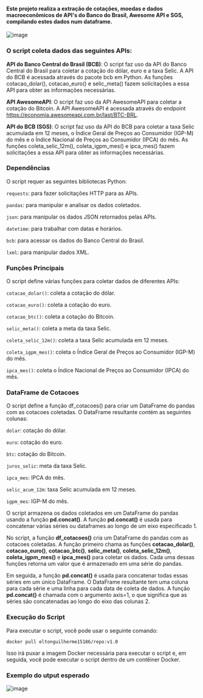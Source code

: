 #### Este projeto realiza a extração de cotações, moedas e dados macroeconômicos de API's do Banco do Brasil, Awesome API e SGS, compilando estes dados num dataframe.

![image](https://github.com/elton-datasc/moedas_cotacoes/assets/67129543/010eba80-d747-4b22-824d-8ae832780b84)


### O script coleta dados das seguintes APIs:

**API do Banco Central do Brasil (BCB)**: O script faz uso da API do Banco Central do Brasil para coletar a cotação do dólar, euro e a taxa Selic. A API do BCB é acessada através do pacote bcb em Python. As funções cotacao_dolar(), cotacao_euro() e selic_meta() fazem solicitações a essa API para obter as informações necessárias.

**API AwesomeAPI**: O script faz uso da API AwesomeAPI para coletar a cotação do Bitcoin. A API AwesomeAPI é acessada através do endpoint https://economia.awesomeapi.com.br/last/BTC-BRL.

**API do BCB (SGS)**: O script faz uso da API do BCB para coletar a taxa Selic acumulada em 12 meses, o Índice Geral de Preços ao Consumidor (IGP-M) do mês e o Índice Nacional de Preços ao Consumidor (IPCA) do mês. As funções coleta_selic_12m(), coleta_igpm_mes() e ipca_mes() fazem solicitações a essa API para obter as informações necessárias.

### Dependências
O script requer as seguintes bibliotecas Python:

`requests`: para fazer solicitações HTTP para as APIs.

`pandas`: para manipular e analisar os dados coletados.

`json`: para manipular os dados JSON retornados pelas APIs.

`datetime`: para trabalhar com datas e horários.

`bcb`: para acessar os dados do Banco Central do Brasil.

`lxml`: para manipular dados XML.

### Funções Principais
O script define várias funções para coletar dados de diferentes APIs:

`cotacao_dolar()`: coleta a cotação do dólar.

`cotacao_euro()`: coleta a cotação do euro.

`cotacao_btc()`: coleta a cotação do Bitcoin.

`selic_meta()`: coleta a meta da taxa Selic.

`coleta_selic_12m()`: coleta a taxa Selic acumulada em 12 meses.

`coleta_igpm_mes()`: coleta o Índice Geral de Preços ao Consumidor (IGP-M) do mês.

`ipca_mes()`: coleta o Índice Nacional de Preços ao Consumidor (IPCA) do mês.

### DataFrame de Cotacoes
O script define a função df_cotacoes() para criar um DataFrame do pandas com as cotacoes coletadas. O DataFrame resultante contém as seguintes colunas:

`dolar`: cotação do dólar.

`euro`: cotação do euro.

`btc`: cotação do Bitcoin.

`juros_selic`: meta da taxa Selic.

`ipca_mes`: IPCA do mês.

`selic_acum_12m`: taxa Selic acumulada em 12 meses.

`igpm_mes`: IGP-M do mês.

O script armazena os dados coletados em um DataFrame do pandas usando a função **pd.concat()**. A função **pd.concat()** é usada para concatenar várias séries ou dataframes ao longo de um eixo especificado 1.

No script, a função **df_cotacoes()** cria um DataFrame do pandas com as cotacoes coletadas. A função primeiro chama as funções **cotacao_dolar()**, **cotacao_euro()**, **cotacao_btc()**, **selic_meta()**, **coleta_selic_12m()**, **coleta_igpm_mes()** e **ipca_mes()** para coletar os dados. Cada uma dessas funções retorna um valor que é armazenado em uma série do pandas.

Em seguida, a função **pd.concat()** é usada para concatenar todas essas séries em um único DataFrame. O DataFrame resultante tem uma coluna para cada série e uma linha para cada data de coleta de dados. A função **pd.concat()** é chamada com o argumento axis=1, o que significa que as séries são concatenadas ao longo do eixo das colunas 2.

### Execução do Script
Para executar o script, você pode usar o seguinte comando:

```docker pull eltonguilherme15186/repo:v1.0```

Isso irá puxar a imagem Docker necessária para executar o script e, em seguida, você pode executar o script dentro de um contêiner Docker.

### Exemplo do utput esperado

![image](https://github.com/elton-datasc/moedas_cotacoes/assets/67129543/8253f790-e496-4956-a63c-99679cc38c93)

